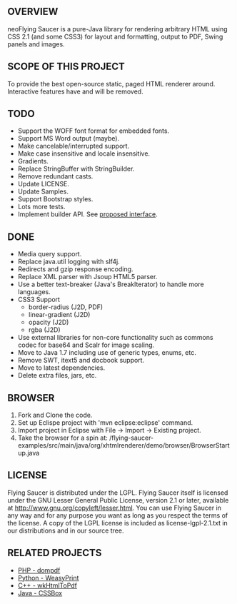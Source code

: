 OVERVIEW
--------
neoFlying Saucer is a pure-Java library for rendering arbitrary HTML 
using CSS 2.1 (and some CSS3) for layout and formatting, output to PDF, Swing panels
and images.

SCOPE OF THIS PROJECT
---------------------
To provide the best open-source static, paged HTML renderer around. Interactive features have and will be removed.

TODO
----
+ Support the WOFF font format for embedded fonts.
+ Support MS Word output (maybe).
+ Make cancelable/interrupted support.
+ Make case insensitive and locale insensitive.
+ Gradients.
+ Replace StringBuffer with StringBuilder.
+ Remove redundant casts.
+ Update LICENSE.
+ Update Samples.
+ Support Bootstrap styles.
+ Lots more tests.
+ Implement builder API. See [proposed interface](/flying-saucer-core/src/main/java/org/xhtmlrenderer/service/HtmlRenderServiceConfigBuilder.java).

DONE
----
+ Media query support.
+ Replace java.util logging with slf4j.
+ Redirects and gzip response encoding.
+ Replace XML parser with Jsoup HTML5 parser.
+ Use a better text-breaker (Java's BreakIterator) to handle more languages.
+ CSS3 Support
  + border-radius (J2D, PDF)
  + linear-gradient (J2D)
  + opacity (J2D)
  + rgba (J2D)
+ Use external libraries for non-core functionality such as commons codec for base64 and Scalr for image scaling.
+ Move to Java 1.7 including use of generic types, enums, etc.
+ Remove SWT, itext5 and docbook support.
+ Move to latest dependencies.
+ Delete extra files, jars, etc.

BROWSER
-------
1. Fork and Clone the code.
2. Set up Eclispe project with 'mvn eclipse:eclipse' command.
3. Import project in Eclipse with File -> Import -> Existing project.
3. Take the browser for a spin at:
/flying-saucer-examples/src/main/java/org/xhtmlrenderer/demo/browser/BrowserStartup.java

LICENSE
-------
Flying Saucer is distributed under the LGPL.  Flying Saucer itself is licensed 
under the GNU Lesser General Public License, version 2.1 or later, available at
http://www.gnu.org/copyleft/lesser.html. You can use Flying Saucer in any
way and for any purpose you want as long as you respect the terms of the 
license. A copy of the LGPL license is included as license-lgpl-2.1.txt
in our distributions and in our source tree.

RELATED PROJECTS
----------------
+ [PHP - dompdf](https://github.com/dompdf/dompdf)
+ [Python - WeasyPrint](https://github.com/Kozea/WeasyPrint)
+ [C++ - wkHtmlToPdf](https://github.com/wkhtmltopdf/wkhtmltopdf)
+ [Java - CSSBox](http://cssbox.sourceforge.net/)

